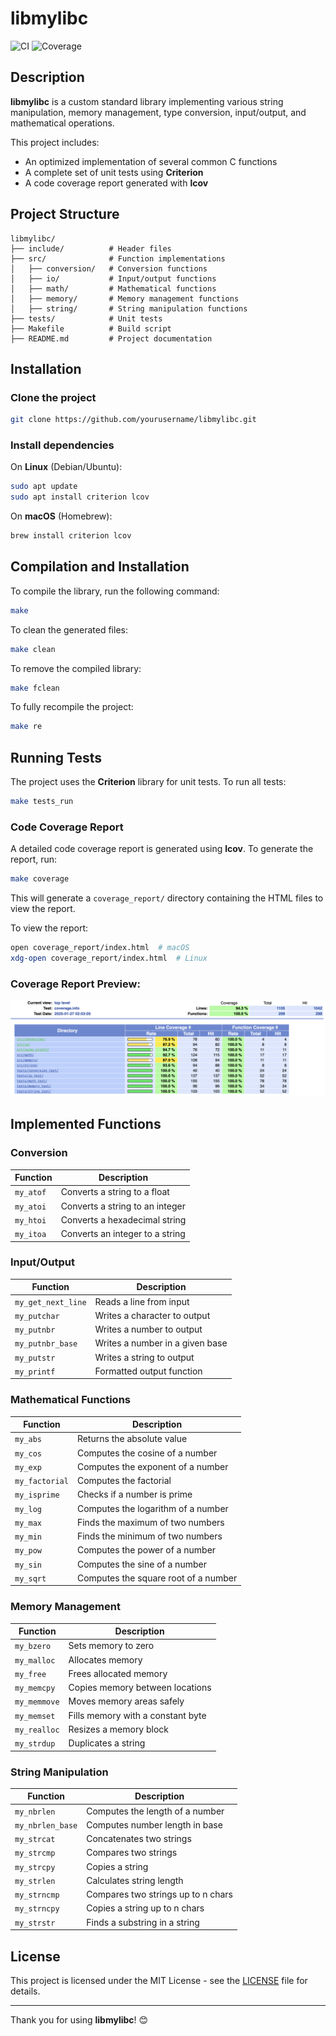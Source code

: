 # libmylibc

![CI](https://img.shields.io/badge/build-passing-brightgreen) ![Coverage](https://img.shields.io/badge/coverage-100%25-success)

## Description

**libmylibc** is a custom standard library implementing various string manipulation, memory management, type conversion, input/output, and mathematical operations.

This project includes:
- An optimized implementation of several common C functions
- A complete set of unit tests using **Criterion**
- A code coverage report generated with **lcov**

## Project Structure

```
libmylibc/
├── include/          # Header files
├── src/              # Function implementations
│   ├── conversion/   # Conversion functions
│   ├── io/           # Input/output functions
│   ├── math/         # Mathematical functions
│   ├── memory/       # Memory management functions
│   ├── string/       # String manipulation functions
├── tests/            # Unit tests
├── Makefile          # Build script
├── README.md         # Project documentation
```

## Installation

### Clone the project

```sh
git clone https://github.com/yourusername/libmylibc.git
```

### Install dependencies

On **Linux** (Debian/Ubuntu):
```sh
sudo apt update
sudo apt install criterion lcov
```

On **macOS** (Homebrew):
```sh
brew install criterion lcov
```

## Compilation and Installation

To compile the library, run the following command:

```sh
make
```

To clean the generated files:

```sh
make clean
```

To remove the compiled library:

```sh
make fclean
```

To fully recompile the project:

```sh
make re
```

## Running Tests

The project uses the **Criterion** library for unit tests. To run all tests:

```sh
make tests_run
```

### Code Coverage Report

A detailed code coverage report is generated using **lcov**. To generate the report, run:

```sh
make coverage
```

This will generate a `coverage_report/` directory containing the HTML files to view the report.

To view the report:

```sh
open coverage_report/index.html  # macOS
xdg-open coverage_report/index.html  # Linux
```

### Coverage Report Preview:

![Coverage Report](./assets/coverage_report.png)

## Implemented Functions

### Conversion
| Function   | Description                        |
|------------|------------------------------------|
| `my_atof`  | Converts a string to a float       |
| `my_atoi`  | Converts a string to an integer    |
| `my_htoi`  | Converts a hexadecimal string      |
| `my_itoa`  | Converts an integer to a string    |

### Input/Output
| Function           | Description                       |
|-------------------|-----------------------------------|
| `my_get_next_line` | Reads a line from input           |
| `my_putchar`       | Writes a character to output      |
| `my_putnbr`        | Writes a number to output         |
| `my_putnbr_base`   | Writes a number in a given base   |
| `my_putstr`        | Writes a string to output         |
| `my_printf`        | Formatted output function         |

### Mathematical Functions
| Function       | Description                          |
|---------------|--------------------------------------|
| `my_abs`       | Returns the absolute value           |
| `my_cos`       | Computes the cosine of a number      |
| `my_exp`       | Computes the exponent of a number    |
| `my_factorial` | Computes the factorial               |
| `my_isprime`   | Checks if a number is prime          |
| `my_log`       | Computes the logarithm of a number   |
| `my_max`       | Finds the maximum of two numbers     |
| `my_min`       | Finds the minimum of two numbers     |
| `my_pow`       | Computes the power of a number       |
| `my_sin`       | Computes the sine of a number        |
| `my_sqrt`      | Computes the square root of a number |

### Memory Management
| Function    | Description                        |
|-------------|------------------------------------|
| `my_bzero`  | Sets memory to zero                |
| `my_malloc` | Allocates memory                   |
| `my_free`   | Frees allocated memory             |
| `my_memcpy` | Copies memory between locations    |
| `my_memmove`| Moves memory areas safely          |
| `my_memset` | Fills memory with a constant byte   |
| `my_realloc`| Resizes a memory block              |
| `my_strdup` | Duplicates a string                 |

### String Manipulation
| Function         | Description                         |
|-----------------|-------------------------------------|
| `my_nbrlen`      | Computes the length of a number     |
| `my_nbrlen_base` | Computes number length in base      |
| `my_strcat`      | Concatenates two strings            |
| `my_strcmp`      | Compares two strings                |
| `my_strcpy`      | Copies a string                     |
| `my_strlen`      | Calculates string length            |
| `my_strncmp`     | Compares two strings up to n chars  |
| `my_strncpy`     | Copies a string up to n chars       |
| `my_strstr`      | Finds a substring in a string       |

## License

This project is licensed under the MIT License - see the [LICENSE](LICENSE) file for details.

---

Thank you for using **libmylibc**! 😊

